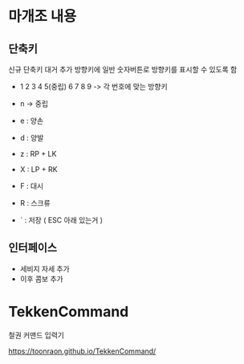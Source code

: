 # 마개조 내용


## 단축키
신규 단축키 대거 추가
방향키에 일반 숫자버튼로 방향키를 표시할 수 있도록 함 

- 1 2 3 4 5(중립) 6 7 8 9 -> 각 번호에 맞는 방향키 
- n -> 중립

- e : 양손
- d : 양발
- z : RP + LK
- X : LP + RK
- F : 대시
- R : 스크류
- ` : 저장 ( ESC 아래 있는거 )

## 인터페이스

- 세비지 자세 추가  
- 이후 콤보 추가


# TekkenCommand
철권 커맨드 입력기

https://toonraon.github.io/TekkenCommand/

